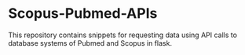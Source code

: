 # Scopus-Pubmed-APIs
This repository contains snippets for requesting data using API calls to database systems of  Pubmed and Scopus in flask.
